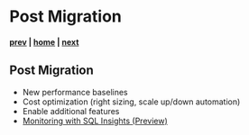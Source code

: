 # Post Migration

#### [prev](./migrationexecution.md) | [home](./readme.md)  | [next](./faq.md)

## Post Migration
* New performance baselines
* Cost optimization (right sizing, scale up/down automation)
* Enable additional features
* [Monitoring with SQL Insights (Preview)](https://docs.microsoft.com/en-us/azure/azure-monitor/insights/sql-insights-overview)
